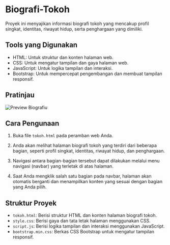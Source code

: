 # Biografi-Tokoh

Proyek ini menyajikan informasi biografi tokoh yang mencakup profil singkat, identitas, riwayat hidup, serta penghargaan yang dimiliki.

## Tools yang Digunakan

- HTML: Untuk struktur dan konten halaman web.
- CSS: Untuk mengatur tampilan dan gaya halaman web.
- JavaScript: Untuk logika tampilan dan interaksi.
- Bootstrap: Untuk mempercepat pengembangan dan membuat tampilan responsif.

## Pratinjau
![Preview Biografiu](Biografi.gif)

## Cara Pengunaan
1. Buka file `tokoh.html` pada peramban web Anda.

2. Anda akan melihat halaman biografi tokoh yang terdiri dari beberapa bagian, seperti profil singkat, identitas, riwayat hidup, dan penghargaan.

3. Navigasi antara bagian-bagian tersebut dapat dilakukan melalui menu navigasi (navbar) yang terletak di atas halaman.

4. Saat Anda mengklik salah satu bagian pada navbar, halaman akan otomatis berganti dan menampilkan konten yang sesuai dengan bagian yang Anda pilih.

## Struktur Proyek

- `tokoh.html`: Berisi struktur HTML dan konten halaman biografi tokoh.
- `style.css`: Berisi gaya dan tata letak halaman menggunakan CSS.
- `script.js`: Berisi logika tampilan dan interaksi menggunakan JavaScript.
- `bootstrap.min.css`: Berkas CSS Bootstrap untuk mengatur tampilan responsif.
